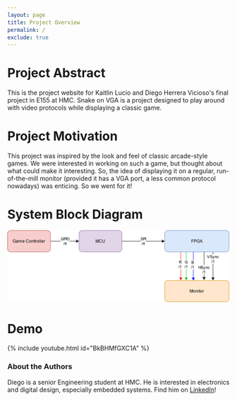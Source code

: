 ```yaml
---
layout: page
title: Project Overview
permalink: /
exclude: true
---
```


# Project Abstract
This is the project website for Kaitlin Lucio and Diego Herrera Vicioso's final project in E155 at HMC. 
Snake on VGA is a project designed to play around with video protocols while displaying a classic game.

# Project Motivation
This project was inspired by the look and feel of classic arcade-style games. We were interested in working on such a game,
but thought about what could make it interesting. So, the idea of displaying it on a regular, run-of-the-mill monitor (provided it has a VGA port, a less common protocol nowadays) was enticing. So we went for it!

# System Block Diagram
![Overall Block Diagram](./assets/img/overall_block_diagram.png)

# Demo
{% include youtube.html id="BkBHMfGXC1A" %}



### About the Authors
Diego is a senior Engineering student at HMC. He is interested in electronics and digital design, especially embedded systems. Find him on [LinkedIn](https://www.linkedin.com/in/diegoherreravicioso/)!


